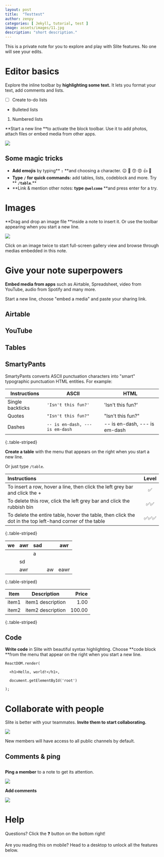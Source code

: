 ```yaml
---
layout: post
title:  "Testtest"
author: zenpy
categories: [ Jekyll, tutorial, test ]
image: assets/images/11.jpg
description: "short description."
---
```

This is a private note for you to explore and play with Slite features. No one will see your edits.

# Editor basics

Explore the inline toolbar by **highlighting some text.** It lets you format your text, add comments and lists.

-   [ ] Create to-do lists
-   Bulleted lists

1.  Numbered lists

**Start a new line **to activate the block toolbar. Use it to add photos, attach files or embed media from other apps.

![](https://storage.googleapis.com/slite-api-files-production/files/2c892a02-8936-4695-a8c3-529a4ecec737/basics_img.png)

## Some magic tricks

-   **Add emojis** by typing** **`:`** **and choosing a character.  😉 🐙 😙 😍 👍 🚀 
-   **Type  **`/`**  for quick commands:** add tables, lists, codeblock and more. Try ** **`/table`**.**
-   **Link & mention other notes: **type** **`@welcome`**  **and press enter for a try.

# Images

**Drag and drop an image file **inside a note to insert it. Or use the toolbar appearing when you start a new line.

![](https://storage.googleapis.com/slite-api-files-production/files/2ef7cbda-c2b6-4ff4-97aa-cc094b7e2fe4/cody-davis-253928-unsplash.jpg)

Click on an image twice to start full-screen gallery view and browse through medias embedded in this note.

# Give your note superpowers

**Embed media from apps** such as Airtable, Spreadsheet, video from YouTube, audio from Spotify and many more.

Start a new line, choose "embed a media" and paste your sharing link.

## Airtable



## YouTube



## Tables
## SmartyPants

SmartyPants converts ASCII punctuation characters into "smart" typographic punctuation HTML entities. For example:

|**Instructions**|ASCII                          |HTML                         |
|----------------|-------------------------------|-----------------------------|
|Single backticks|`'Isn't this fun?'`            |'Isn't this fun?'            |
|Quotes          |`"Isn't this fun?"`            |"Isn't this fun?"            |
|Dashes          |`-- is en-dash, --- is em-dash`|-- is en-dash, --- is em-dash|
{:.table-striped}

**Create a table** with the menu that appears on the right when you start a new line.

Or just type `/table`.

| **Instructions**                                                                                         | **Level** |
| :------------------------------------------------------------------------------------------------------- | :-------: |
| To insert a row, hover a line, then click the left grey bar and click the +                              |     ✅     |
| To delete this row, click the left grey bar and click the rubbish bin                                    |    ✅✅     |
| To delete the entire table, hover the table, then click the dot in the top left-hand corner of the table |    ✅✅✅    |
{:.table-striped}


| we 	| awr 	| sad 	|    	| awr  	|
|----	|-----	|-----	|----	|------	|
|    	|     	| a   	|    	|      	|
|    	| sd  	|     	|    	|      	|
|    	| awr 	|     	| aw 	| eawr 	|
{:.table-striped}

| Item | Description | Price |
| --- | --- | ---: |
| item1 | item1 description | 1.00 |
| item2 | item2 description | 100.00 |
{:.table-striped}

## Code

**Write code** in Slite with beautiful syntax highlighting. Choose **code block **from the menu that appear on the right when you start a new line.

    ReactDOM.render(

      <h1>Hello, world!</h1>,

      document.getElementById('root')

    );

# Collaborate with people

Slite is better with your teammates. **Invite them to start collaborating.**

![](https://storage.googleapis.com/slite-api-files-production/files/cdbf4f58-2a32-499e-8a38-2523e4fa23f2/invite-app.png)

New members will have access to all public channels by default.

## Comments & ping

## 

**Ping a member** to a note to get its attention. 

![](https://storage.googleapis.com/slite-api-files-production/files/79b8b4ec-f2a8-49b0-8b6d-ed382573ca3d/pingpreview.png)

**Add comments**

![](https://storage.googleapis.com/slite-api-files-production/files/8e119b85-98f4-4df4-885c-d2c5850f276a/comment.png)

# Help

Questions? Click the ❓ button on the bottom right!

Are you reading this on mobile? Head to a desktop to unlock all the features below.
